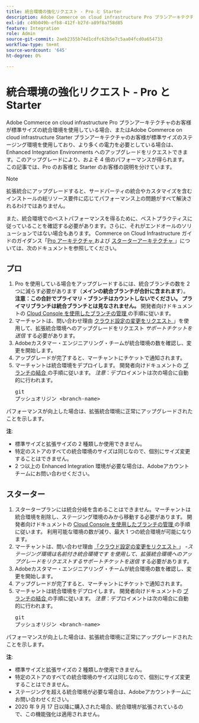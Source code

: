 ```yaml
---
title: 統合環境の強化リクエスト - Pro と Starter
description: Adobe Commerce on cloud infrastructure Pro プランアーキテクチャのお客様が標準サイズの統合環境を使用している場合、またはAdobe Commerce on cloud infrastructure Starter プランアーキテクチャのお客様が標準サイズのステージング環境を使用しており、より多くの電力を必要としている場合は、Enhanced Integration Environments へのアップグレードをリクエストできます。このアップグレードにより、およそ 4 倍のパフォーマンスが得られます。 この記事では、Pro のお客様と Starter のお客様の説明を分けています。
exl-id: c49b049b-efb8-412f-b27d-a89f8a758d85
feature: Integration
role: Admin
source-git-commit: 2aeb2355b74d1cdfc62b5e7c5aa04fcd0a654733
workflow-type: tm+mt
source-wordcount: '645'
ht-degree: 0%

---
```


# 統合環境の強化リクエスト - Pro と Starter

Adobe Commerce on cloud infrastructure Pro プランアーキテクチャのお客様が標準サイズの統合環境を使用している場合、またはAdobe Commerce on cloud infrastructure Starter プランアーキテクチャのお客様が標準サイズのステージング環境を使用しており、より多くの電力を必要としている場合は、Enhanced Integration Environments へのアップグレードをリクエストできます。このアップグレードにより、およそ 4 倍のパフォーマンスが得られます。 この記事では、Pro のお客様と Starter のお客様の説明を分けています。

>[!NOTE]
>
> 拡張統合にアップグレードすると、サードパーティの統合やカスタマイズを含むインストールの総リソース要件に応じてパフォーマンス上の問題がすべて解決されるわけではありません。
>
> また、統合環境でのベストパフォーマンスを得るために、ベストプラクティスに従っていることを確認する必要があります。さらに、それがエンドオールのソリューションではない場合もあります。 Commerce on Cloud Infrastructure ガイドのガイダンス「[Pro アーキテクチャ ](https://experienceleague.adobe.com/en/docs/commerce-cloud-service/user-guide/architecture/pro-architecture#integration-environment) および [ スターターアーキテクチャ ](https://experienceleague.adobe.com/en/docs/commerce-cloud-service/user-guide/architecture/starter-architecture#staging-environment)」については、次のドキュメントを参照してください。

## プロ

1. Pro を使用している場合をアップグレードするには、統合ブランチの数を 2 つに減らす必要があります（**メインの統合ブランチが合計に含まれます**）。 **注意：この合計でプライマリ・ブランチはカウントしないでください。 プライマリブランチは統合ブランチとは見なされません。** 開発者向けドキュメントの [Cloud Console を使用したブランチの管理 ](https://experienceleague.adobe.com/docs/commerce-cloud-service/user-guide/project/console-branches.html) の手順に従います。
1. マーチャントは、問い合わせ理由 [ クラウド設定の変更をリクエスト ](/help/help-center-guide/help-center/magento-help-center-user-guide.md#submit-ticket)」を使用して、拡張統合環境へのアップグレードをリクエスト *サポートチケットを送信* する必要があります。
1. Adobeカスタマー・エンジニアリング・チームが統合環境の数を確認し、変更を開始します。
1. アップグレードが完了すると、マーチャントにチケットで通知されます。
1. マーチャントは統合環境をデプロイします。 開発者向けドキュメントの [ ブランチの結合 ](https://experienceleague.adobe.com/en/docs/commerce-cloud-service/user-guide/develop/cli-branches#merge-a-branch) の手順に従います。 *注意*：デプロイメントは次の場合に自動的に行われます。 <pre>git プッシュオリジン &lt;branch-name></pre>

パフォーマンスが向上した場合は、拡張統合環境に正常にアップグレードされたことを示します。

**注**:

* 標準サイズと拡張サイズの 2 種類しか使用できません。
* 特定のストアのすべての統合環境のサイズは同じなので、個別にサイズ変更することはできません。
* 2 つ以上の Enhanced Integration 環境が必要な場合は、Adobeアカウントチームにお問い合わせください。

## スターター

1. スタータープランには統合分岐を含めることはできません。マーチャントは統合環境を削除し、ステージング環境のみから移動する必要があります。 開発者向けドキュメントの [Cloud Console を使用したブランチの管理 ](https://experienceleague.adobe.com/docs/commerce-cloud-service/user-guide/project/console-branches.html) の手順に従います。 利用可能な環境の数が減り、最大 1 つの統合環境が可能になります。
1. マーチャントは、問い合わせ理由 [ 「クラウド設定の変更をリクエスト ](/help/help-center-guide/help-center/magento-help-center-user-guide.md#submit-ticket)」 *-**ステージング環境は名前付き統合環境です* を使用して、拡張統合環境へのアップグレードをリクエストするサポートチケットを送信** する必要があります。
1. Adobeカスタマー・エンジニアリング・チームが統合環境の数を確認し、変更を開始します。
1. アップグレードが完了すると、マーチャントにチケットで通知されます。
1. マーチャントは統合環境をデプロイします。 開発者向けドキュメントの [ ブランチの結合 ](https://experienceleague.adobe.com/en/docs/commerce-cloud-service/user-guide/develop/cli-branches#merge-a-branch) の手順に従います。 *注意*：デプロイメントは次の場合に自動的に行われます。 <pre>git プッシュオリジン &lt;branch-name></pre>

パフォーマンスが向上した場合は、拡張統合環境に正常にアップグレードされたことを示します。

**注**:

* 標準サイズと拡張サイズの 2 種類しか使用できません。
* 特定のストアのすべての統合環境のサイズは同じなので、個別にサイズ変更することはできません。
* ステージングを超える統合環境が必要な場合は、Adobeアカウントチームにお問い合わせください。
* 2020 年 9 月 17 日以降に購入された場合、統合環境が拡張されているので、この機能強化は適用されません。
